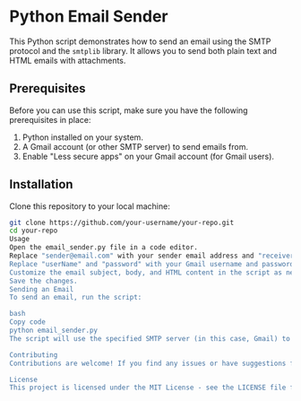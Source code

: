 # Python Email Sender

This Python script demonstrates how to send an email using the SMTP protocol and the `smtplib` library. It allows you to send both plain text and HTML emails with attachments.

## Prerequisites

Before you can use this script, make sure you have the following prerequisites in place:

1. Python installed on your system.
2. A Gmail account (or other SMTP server) to send emails from.
3. Enable "Less secure apps" on your Gmail account (for Gmail users).

## Installation

Clone this repository to your local machine:

```bash
git clone https://github.com/your-username/your-repo.git
cd your-repo
Usage
Open the email_sender.py file in a code editor.
Replace "sender@email.com" with your sender email address and "receiver@email.com" with the recipient's email address.
Replace "userName" and "password" with your Gmail username and password.
Customize the email subject, body, and HTML content in the script as needed.
Save the changes.
Sending an Email
To send an email, run the script:

bash
Copy code
python email_sender.py
The script will use the specified SMTP server (in this case, Gmail) to send the email.

Contributing
Contributions are welcome! If you find any issues or have suggestions for improvements, please open an issue or create a pull request.

License
This project is licensed under the MIT License - see the LICENSE file for details.